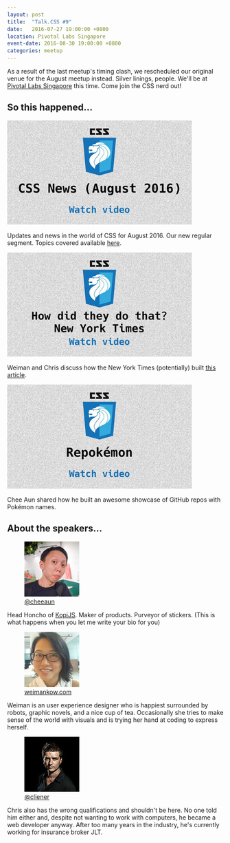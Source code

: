 ```yaml
---
layout: post
title:  "Talk.CSS #9"
date:   2016-07-27 19:00:00 +0800
location: Pivotal Labs Singapore
event-date: 2016-08-30 19:00:00 +0800
categories: meetup
---
```

As a result of the last meetup's timing clash, we rescheduled our original venue for the August meetup instead. Silver linings, people. We'll be at [Pivotal Labs Singapore](http://pivotal.io/locations/singapore) this time. Come join the CSS nerd out!

## So this happened...

<div class="c-videos">
  <div class="c-video">
    <a class="c-video__link" href="https://youtu.be/CQ2iTWFKkmU">
      <img class="c-video__img" src="/img/talk-9/s901.jpg" srcset="/img/talk-9/s901@2x.jpg 2x" alt="Link to CSS updates for August 2016"/>
    </a>
    <p class="c-video__desc">Updates and news in the world of CSS for August 2016. Our new regular segment. Topics covered available <a href="https://github.com/SingaporeCSS/slides/blob/gh-pages/notes/talk-9.md">here</a>.</p>
  </div>

  <div class="c-video">
    <a class="c-video__link" href="https://youtu.be/a5JbHqafGV0">
      <img class="c-video__img" src="/img/talk-9/s902.jpg" srcset="/img/talk-9/s902@2x.jpg 2x" alt="Link to talk on NYT article case study"/>
    </a>
    <p class="c-video__desc">Weiman and Chris discuss how the New York Times (potentially) built <a href="http://www.nytimes.com/interactive/2016/08/01/us/elections/nine-percent-of-america-selected-trump-and-clinton.html?_r=0">this article</a>.</p>
  </div>

  <div class="c-video">
    <a class="c-video__link" href="https://youtu.be/ECYVAiM1gSc">
      <img class="c-video__img" src="/img/talk-9/s903.jpg" srcset="/img/talk-9/s903@2x.jpg 2x" alt="Link to talk on Repokémon"/>
    </a>
    <p class="c-video__desc">Chee Aun shared how he built an awesome showcase of GitHub repos with Pokémon names.</p>
  </div>

</div>

## About the speakers...

<div class="o-flex c-speakers">

  <div class="o-flex3__item c-speaker">
    <figure>
      <img class="c-speaker__img" src="/img/talk-9/cheeaun.jpg" srcset="/img/talk-9/cheeaun@2x.jpg 2x" alt="Lim Chee Aun"/>
      <figcaption><a class="c-speaker__link" href="https://twitter.com/cheeaun">@cheeaun</a></figcaption>
    </figure>
    <p class="c-speaker__intro">Head Honcho of <a href="https://kopijs.org/">KopiJS</a>. Maker of products. Purveyor of stickers. (This is what happens when you let me write your bio for you)</p>
  </div>

  <div class="o-flex3__item c-speaker">
    <figure>
      <img class="c-speaker__img" src="/img/talk-9/weiman.jpg" srcset="/img/talk-9/weiman@2x.jpg 2x" alt="Weiman Kow"/>
      <figcaption><a class="c-speaker__link" href="http://weimankow.com/">weimankow.com</a></figcaption>
    </figure>
    <p class="c-speaker__intro">Weiman is an user experience designer who is happiest surrounded by robots, graphic novels, and a nice cup of tea. Occasionally she tries to make sense of the world with visuals and is trying her hand at coding to express herself.</p>
  </div>

  <div class="o-flex3__item c-speaker">
    <figure>
      <img class="c-speaker__img" src="/img/talk-1/chris.jpg" srcset="/img/talk-1/chris@2x.jpg 2x" alt="Chris Lienert"/>
      <figcaption><a class="c-speaker__link" href="https://twitter.com/cliener">@cliener</a></figcaption>
    </figure>
    <p class="c-speaker__intro">Chris also has the wrong qualifications and shouldn't be here. No one told him either and, despite not wanting to work with computers, he became a web developer anyway. After too many years in the industry, he's currently working for insurance broker JLT.</p>
  </div>

</div>

